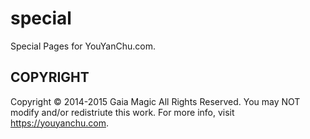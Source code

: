 special
=======

Special Pages for YouYanChu.com.

COPYRIGHT
---------
Copyright © 2014-2015 Gaia Magic All Rights Reserved.
You may NOT modify and/or redistriute this work.
For more info, visit <https://youyanchu.com>.
